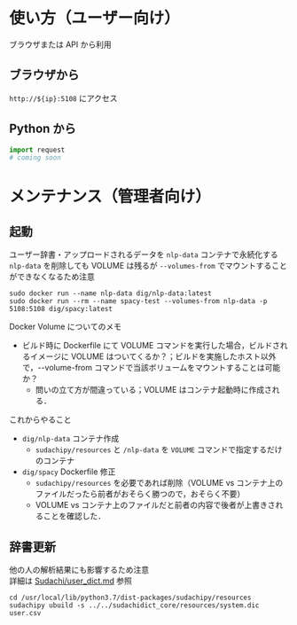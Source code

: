 # 使い方（ユーザー向け）

ブラウザまたは API から利用

## ブラウザから

`http://${ip}:5108` にアクセス

## Python から

```python
import request
# coming soon
```


# メンテナンス（管理者向け）
## 起動

ユーザー辞書・アップロードされるデータを `nlp-data` コンテナで永続化する  
`nlp-data` を削除しても VOLUME は残るが `--volumes-from` でマウントすることができなくなるため注意

```console
sudo docker run --name nlp-data dig/nlp-data:latest
sudo docker run --rm --name spacy-test --volumes-from nlp-data -p 5108:5108 dig/spacy:latest
```

Docker Volume についてのメモ

- ビルド時に Dockerfile にて VOLUME コマンドを実行した場合，ビルドされるイメージに VOLUME はついてくるか？；ビルドを実施したホスト以外で，--volume-from コマンドで当該ボリュームをマウントすることは可能か？
    - 問いの立て方が間違っている；VOLUME はコンテナ起動時に作成される．

これからやること

- `dig/nlp-data` コンテナ作成
    - `sudachipy/resources` と `/nlp-data` を `VOLUME` コマンドで指定するだけのコンテナ
- `dig/spacy` Dockerfile 修正
    - `sudachipy/resources` を必要であれば削除（VOLUME vs コンテナ上のファイルだったら前者がおそらく勝つので，おそらく不要）
    - VOLUME vs コンテナ上のファイルだと前者の内容で後者が上書きされることを確認した．

## 辞書更新

他の人の解析結果にも影響するため注意  
詳細は [Sudachi/user\_dict.md](https://github.com/WorksApplications/Sudachi/blob/develop/docs/user_dict.md) 参照

```console
cd /usr/local/lib/python3.7/dist-packages/sudachipy/resources
sudachipy ubuild -s ../../sudachidict_core/resources/system.dic user.csv
```
